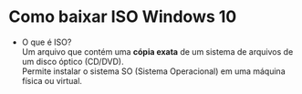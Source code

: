 # Como baixar ISO Windows 10

- O que é ISO?
  <br>
  Um arquivo que contém uma **cópia exata** de um sistema de arquivos de um disco óptico (CD/DVD).
  <br>
  Permite instalar o sistema SO (Sistema Operacional) em uma máquina física ou virtual.
